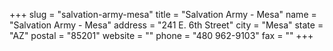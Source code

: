 +++
slug = "salvation-army-mesa"
title = "Salvation Army - Mesa"
name = "Salvation Army - Mesa"
address = "241 E. 6th Street"
city = "Mesa"
state = "AZ"
postal = "85201"
website = ""
phone = "480 962-9103"
fax = ""
+++
